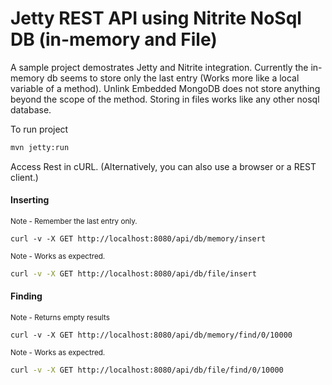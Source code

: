 # Jetty REST API using Nitrite NoSql DB (in-memory and File)

A sample project demostrates Jetty and Nitrite integration. Currently the in-memory db seems to store only the last entry (Works more like a local variable of a method). Unlink Embedded MongoDB does not store anything beyond the scope of the method. Storing in files works like any other nosql database.

To run project

```bash
mvn jetty:run
```

Access Rest in cURL. (Alternatively, you can also use a browser or a REST client.)

#### Inserting

<small> Note - Remember the last entry only. </small>

```
curl -v -X GET http://localhost:8080/api/db/memory/insert
```

<small> Note - Works as expectred. </small>

```bash
curl -v -X GET http://localhost:8080/api/db/file/insert
```


#### Finding

<small> Note - Returns empty results </small>

```
curl -v -X GET http://localhost:8080/api/db/memory/find/0/10000
```

<small> Note - Works as expectred. </small>

```bash
curl -v -X GET http://localhost:8080/api/db/file/find/0/10000
```
